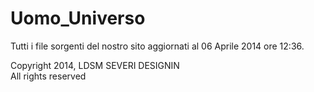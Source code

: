Uomo_Universo
=============

Tutti i file sorgenti del nostro sito aggiornati al 06 Aprile 2014 ore 12:36.

Copyright 2014, LDSM SEVERI DESIGNIN<br />
All rights reserved
